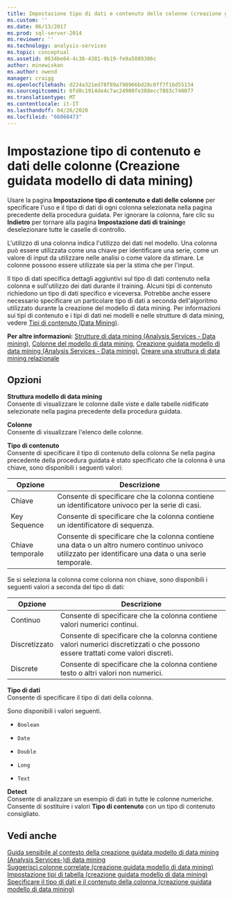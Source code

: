 ```yaml
---
title: Impostazione tipo di dati e contenuto delle colonne (creazione guidata modello di data mining) | Microsoft Docs
ms.custom: ''
ms.date: 06/13/2017
ms.prod: sql-server-2014
ms.reviewer: ''
ms.technology: analysis-services
ms.topic: conceptual
ms.assetid: 0634be64-4c38-4381-9b19-fe9a5889306c
author: minewiskan
ms.author: owend
manager: craigg
ms.openlocfilehash: d224a321ed78f89a798966bd28c0ff7f16d55134
ms.sourcegitcommit: 6fd8c1914de4c7ac24900fe388ecc7883c740077
ms.translationtype: MT
ms.contentlocale: it-IT
ms.lasthandoff: 04/26/2020
ms.locfileid: "66068473"
---
```

# <a name="specify-column-content-and-data-type-data-mining-wizard"></a>Impostazione tipo di contenuto e dati delle colonne (Creazione guidata modello di data mining)
  Usare la pagina **Impostazione tipo di contenuto e dati delle colonne** per specificare l'uso e il tipo di dati di ogni colonna selezionata nella pagina precedente della procedura guidata. Per ignorare la colonna, fare clic su **Indietro** per tornare alla pagina **Impostazione dati di training**e deselezionare tutte le caselle di controllo.  
  
 L'utilizzo di una colonna indica l'utilizzo dei dati nel modello. Una colonna può essere utilizzata come una chiave per identificare una serie, come un valore di input da utilizzare nelle analisi o come valore da stimare. Le colonne possono essere utilizzate sia per la stima che per l'input.  
  
 Il tipo di dati specifica dettagli aggiuntivi sul tipo di dati contenuto nella colonna e sull'utilizzo dei dati durante il training. Alcuni tipi di contenuto richiedono un tipo di dati specifico e viceversa. Potrebbe anche essere necessario specificare un particolare tipo di dati a seconda dell'algoritmo utilizzato durante la creazione del modello di data mining. Per informazioni sui tipi di contenuto e i tipi di dati nei modelli e nelle strutture di data mining, vedere [Tipi di contenuto &#40;Data Mining&#41;](data-mining/content-types-data-mining.md).  
  
 **Per altre informazioni:** [Strutture di data mining &#40;Analysis Services - Data mining&#41;](data-mining/mining-structures-analysis-services-data-mining.md), [Colonne del modello di data mining](data-mining/mining-model-columns.md), [Creazione guidata modello di data mining &#40;Analysis Services - Data mining&#41;](data-mining/data-mining-wizard-analysis-services-data-mining.md), [Creare una struttura di data mining relazionale](data-mining/create-a-relational-mining-structure.md)  
  
## <a name="options"></a>Opzioni  
 **Struttura modello di data mining**  
 Consente di visualizzare le colonne dalle viste e dalle tabelle nidificate selezionate nella pagina precedente della procedura guidata.  
  
 **Colonne**  
 Consente di visualizzare l'elenco delle colonne.  
  
 **Tipo di contenuto**  
 Consente di specificare il tipo di contenuto della colonna Se nella pagina precedente della procedura guidata è stato specificato che la colonna è una chiave, sono disponibili i seguenti valori:  
  
|Opzione|Descrizione|  
|------------|-----------------|  
|Chiave|Consente di specificare che la colonna contiene un identificatore univoco per la serie di casi.|  
|Key Sequence|Consente di specificare che la colonna contiene un identificatore di sequenza.|  
|Chiave temporale|Consente di specificare che la colonna contiene una data o un altro numero continuo univoco utilizzato per identificare una data o una serie temporale.|  
  
 Se si seleziona la colonna come colonna non chiave, sono disponibili i seguenti valori a seconda del tipo di dati:  
  
|Opzione|Descrizione|  
|------------|-----------------|  
|Continuo|Consente di specificare che la colonna contiene valori numerici continui.|  
|Discretizzato|Consente di specificare che la colonna contiene valori numerici discretizzati o che possono essere trattati come valori discreti.|  
|Discrete|Consente di specificare che la colonna contiene testo o altri valori non numerici.|  
  
 **Tipo di dati**  
 Consente di specificare il tipo di dati della colonna.  
  
 Sono disponibili i valori seguenti.  
  
-   `Boolean`  
  
-   `Date`  
  
-   `Double`  
  
-   `Long`  
  
-   `Text`  
  
 **Detect**  
 Consente di analizzare un esempio di dati in tutte le colonne numeriche. Consente di sostituire i valori **Tipo di contenuto** con un tipo di contenuto consigliato.  
  
## <a name="see-also"></a>Vedi anche  
 [Guida sensibile al contesto della creazione guidata modello di data mining &#40;Analysis Services-&#41;di data mining](data-mining-wizard-f1-help-analysis-services-data-mining.md)   
 [Suggerisci colonne correlate &#40;creazione guidata modello di data mining&#41;](suggest-related-columns-data-mining-wizard.md)   
 [Impostazione tipi di tabella &#40;creazione guidata modello di data mining&#41;](specify-table-types-data-mining-wizard.md)   
 [Specificare il tipo di dati e il contenuto della colonna &#40;creazione guidata modello di data mining&#41;](specify-the-column-s-content-and-data-type-data-mining-wizard.md)  
  
  
